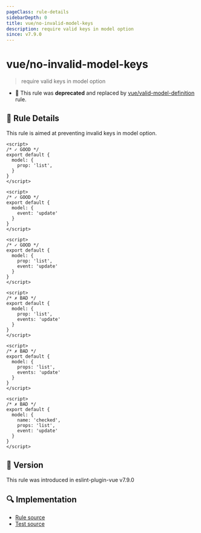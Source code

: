 ```yaml
---
pageClass: rule-details
sidebarDepth: 0
title: vue/no-invalid-model-keys
description: require valid keys in model option
since: v7.9.0
---
```

# vue/no-invalid-model-keys

> require valid keys in model option

- :no_entry_sign: This rule was **deprecated** and replaced by [vue/valid-model-definition](valid-model-definition.md) rule.

## :book: Rule Details

This rule is aimed at preventing invalid keys in model option.

<eslint-code-block :rules="{'vue/no-invalid-model-keys': ['error']}">

```vue
<script>
/* ✓ GOOD */
export default {
  model: {
    prop: 'list',
  }
}
</script>
```

</eslint-code-block>

<eslint-code-block :rules="{'vue/no-invalid-model-keys': ['error']}">

```vue
<script>
/* ✓ GOOD */
export default {
  model: {
    event: 'update'
  }
}
</script>
```

</eslint-code-block>

<eslint-code-block :rules="{'vue/no-invalid-model-keys': ['error']}">

```vue
<script>
/* ✓ GOOD */
export default {
  model: {
    prop: 'list',
    event: 'update'
  }
}
</script>
```

</eslint-code-block>

<eslint-code-block :rules="{'vue/no-invalid-model-keys': ['error']}">

```vue
<script>
/* ✗ BAD */
export default {
  model: {
    prop: 'list',
    events: 'update'
  }
}
</script>
```

</eslint-code-block>

<eslint-code-block :rules="{'vue/no-invalid-model-keys': ['error']}">

```vue
<script>
/* ✗ BAD */
export default {
  model: {
    props: 'list',
    events: 'update'
  }
}
</script>
```

</eslint-code-block>

<eslint-code-block :rules="{'vue/no-invalid-model-keys': ['error']}">

```vue
<script>
/* ✗ BAD */
export default {
  model: {
    name: 'checked',
    props: 'list',
    event: 'update'
  }
}
</script>
```

</eslint-code-block>

## :rocket: Version

This rule was introduced in eslint-plugin-vue v7.9.0

## :mag: Implementation

- [Rule source](https://github.com/vuejs/eslint-plugin-vue/blob/master/lib/rules/no-invalid-model-keys.js)
- [Test source](https://github.com/vuejs/eslint-plugin-vue/blob/master/tests/lib/rules/no-invalid-model-keys.js)
